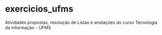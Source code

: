 # exercicios_ufms
 Atividades propostas, resolução de Listas e anotações do curso Tecnologia da Informação - UFMS
